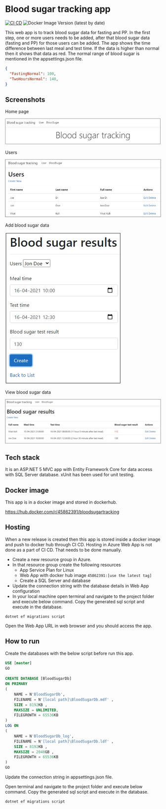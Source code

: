 # Blood sugar tracking app

[![CI CD](https://github.com/Arnab-Developer/BloodSugarTracking/actions/workflows/ci-cd.yml/badge.svg)](https://github.com/Arnab-Developer/BloodSugarTracking/actions/workflows/ci-cd.yml)
![Docker Image Version (latest by date)](https://img.shields.io/docker/v/45862391/bloodsugartracking)

This web app is to track blood sugar data for fasting and PP. In the first
step, one or more users needs to be added, after that blood sugar data 
(fasting and PP) for those users can be added. The app shows the time 
difference between last meal and test time. If the data is higher than normal
then it shows that data as red. The normal range of blood sugar is mentioned 
in the appsettings.json file.

```json
{
  "FastingNormal": 100,
  "TwoHoursNormal": 140,
}
```

## Screenshots

Home page

![Home page](https://github.com/Arnab-Developer/BloodSugarTracking/blob/main/Assets/HomePage.jpg)

Users

![Users](https://github.com/Arnab-Developer/BloodSugarTracking/blob/main/Assets/Users.jpg)

Add blood sugar data

![Add blood sugar data](https://github.com/Arnab-Developer/BloodSugarTracking/blob/main/Assets/AddBloodSugar.jpg)

View blood sugar data

![View blood sugar data](https://github.com/Arnab-Developer/BloodSugarTracking/blob/main/Assets/BloodSugarData.jpg)

## Tech stack

It is an ASP.NET 5 MVC app with Entity Framework Core for data access with 
SQL Server database. xUnit has been used for unit testing.

## Docker image

This app is in a docker image and stored in dockerhub.

https://hub.docker.com/r/45862391/bloodsugartracking

## Hosting

When a new release is created then this app is stored inside a docker image and push to 
docker hub through CI CD. Hosting in Azure Web App is not done as a part of CI CD. That 
needs to be done manually.

- Create a new resource group in Azure.
- In that resource group create the following resources
  - App Service Plan for Linux
  - Web App with docker hub image `45862391:[use the latest tag]`
  - Create a SQL Server and database
- Update the connection string with the database details in Web App configuration
- In your local machine open terminal and navigate to the project folder and execute below 
command. Copy the generated sql script and execute in the database.

```
dotnet ef migrations script
```

Open the Web App URL in web browser and you should access the app.

## How to run

Create the databases with the below script before run this app.

```sql
USE [master]
GO

CREATE DATABASE [BloodSugarDb]
ON PRIMARY
( 
    NAME = N'BloodSugarDb', 
    FILENAME = N'[local path]\BloodSugarDb.mdf' , 
    SIZE = 8192KB , 
    MAXSIZE = UNLIMITED, 
    FILEGROWTH = 65536KB 
)
LOG ON 
( 
    NAME = N'BloodSugarDb_log', 
    FILENAME = N'[local path]\BloodSugarDb.ldf' , 
    SIZE = 8192KB , 
    MAXSIZE = 2048GB , 
    FILEGROWTH = 65536KB 
)
GO
```

Update the connection string in appsettings.json file.

Open terminal and navigate to the project folder and execute below command. Copy the generated 
sql script and execute in the database.

```
dotnet ef migrations script
```
